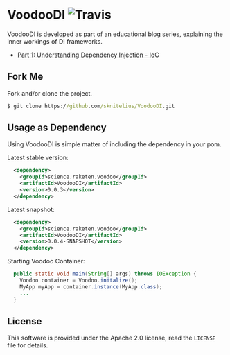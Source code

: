 # VoodooDI ![Travis](https://travis-ci.org/sknitelius/VoodooDI.svg?branch=master)

VoodooDI is developed as part of an educational blog series, explaining the inner workings of DI frameworks.

* [Part 1: Understanding Dependency Injection - IoC](https://www.knitelius.com/2016/09/21/understanding-dependency-injection-part-1-ioc/) 

## Fork Me 
Fork and/or clone the project.

```cmd
$ git clone https://github.com/sknitelius/VoodooDI.git
```

## Usage as Dependency
Using VoodooDI is simple matter of including the dependency in your pom. 

Latest stable version:
```xml
  <dependency>
    <groupId>science.raketen.voodoo</groupId>
    <artifactId>VoodooDI</artifactId>
    <version>0.0.3</version>
  </dependency>
```

Latest snapshot:
```xml
  <dependency>
    <groupId>science.raketen.voodoo</groupId>
    <artifactId>VoodooDI</artifactId>
    <version>0.0.4-SNAPSHOT</version>
  </dependency>
```

Starting Voodoo Container:
```java
  public static void main(String[] args) throws IOException {
    Voodoo container = Voodoo.initalize();
    MyApp myApp = container.instance(MyApp.class);
    ...
  }
```

## License

This software is provided under the  Apache 2.0 license, read the `LICENSE` file for details.